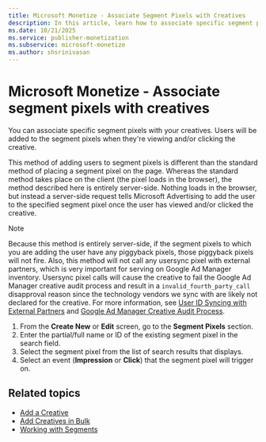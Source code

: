 ```yaml
---
title: Microsoft Monetize - Associate Segment Pixels with Creatives
description: In this article, learn how to associate specific segment pixels with your creatives.
ms.date: 10/21/2025
ms.service: publisher-monetization
ms.subservice: microsoft-monetize
ms.author: shsrinivasan
---
```


# Microsoft Monetize - Associate segment pixels with creatives

You can associate specific segment pixels with your creatives. Users will be added to the segment pixels when they're viewing and/or clicking the creative.

This method of adding users to segment pixels is different than the standard method of placing a segment pixel on the page. Whereas the standard method takes place on the client (the pixel loads in the browser), the method described here is entirely server-side. Nothing loads in the browser, but instead a server-side request tells Microsoft Advertising to add the user to the specified segment pixel once the user has viewed and/or clicked the creative.

> [!NOTE]
> Because this method is entirely server-side, if the segment pixels to which you are adding the user have any piggyback pixels, those piggyback pixels will not fire. Also, this method will not call any usersync pixel with external partners, which is very important for serving on Google Ad Manager inventory. Usersync pixel calls will cause the creative to fail the Google Ad Manager creative audit process and result in a `invalid_fourth_party_call` disapproval reason since the technology vendors we sync with are likely not declared for the creative. For more information, see [User ID Syncing with External Partners](user-id-syncing-with-external-partners.md) and [Google Ad Manager Creative Audit Process](adx-creative-audit-process.md).

1. From the **Create New** or **Edit** screen, go to the **Segment Pixels** section.
1. Enter the partial/full name or ID of the existing segment pixel in the search field.
1. Select the segment pixel from the list of search results that displays.
1. Select an event (**Impression** or **Click**) that the segment pixel will trigger on.

## Related topics

- [Add a Creative](add-a-creative.md)
- [Add Creatives in Bulk](add-creatives-in-bulk.md)
- [Working with Segments](working-with-segments.md)
